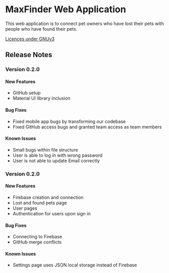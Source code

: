 # MaxFinder Web Application
This web application is to connect pet owners who have lost their pets with people who have found their pets.

[Licences under GNUv3 ](LICENSE.md)

## Release Notes
### Version 0.2.0

#### New Features
* GitHub setup
* Material UI library inclusion

#### Bug Fixes
* Fixed mobile app bugs by transforming our codebase 
* Fixed GitHub access bugs and granted team access as team members 

#### Known Issues
* Small bugs within file structure
* User is able to log in with wrong password
* User is not able to update Email correctly


### Version 0.2.0

#### New Features
* Firebase creation and connection
* Lost and found pets page
* User pages
* Authentication for users upon sign in 

#### Bug Fixes
* Connecting to Firebase
* GitHub merge conflicts

#### Known Issues
* Settings page uses JSON local storage instead of Firebase

